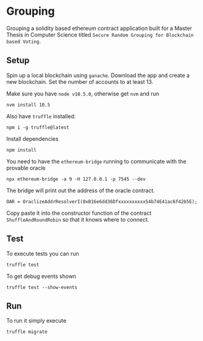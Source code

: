 # Grouping

Grouping a solidity based ethereum contract application built for a Master Thesis in Computer Science titled `Secure Random Grouping for Blockchain based Voting`.

## Setup

Spin up a local blockchain using `ganache`. Download the app and create a new blockchain.
Set the number of accounts to at least 13.

Make sure you have `node v10.5.0`, otherwise get `nvm` and run
```
nvm install 10.5
```

Also have `truffle` installed:
```
npm i -g truffle@latest
```

Install dependencies
```
npm install
```

You need to have the `ethereum-bridge` running to communicate with the provable oracle
```
npx ethereum-bridge -a 9 -H 127.0.0.1 -p 7545 --dev
```

The bridge will print out the address of the oracle contract.

```
OAR = OraclizeAddrResolverI(0xB16e6dd36Dfxxxxxxxxxx54b74E41ac6f42b5E);
```

Copy paste it into the constructor function of the contract `ShuffleAndRoundRobin` so that it knows where to connect.

## Test
To execute tests you can run
```
truffle test
```

To get debug events shown
```
truffle test --show-events
```

## Run
To run it simply execute
```
truffle migrate
```